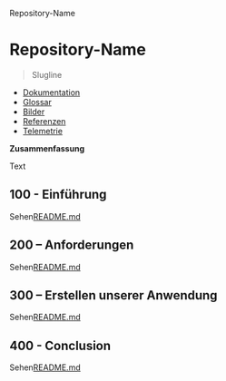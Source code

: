 Repository-Name

# Repository-Name

> Slugline

-   [Dokumentation](./DOCUMENTATION.md)
-   [Glossar](./GLOSSARY.md)
-   [Bilder](./IMAGES.md)
-   [Referenzen](./REFERENCES.md)
-   [Telemetrie](./TELEMETRY.md)

**Zusammenfassung**

Text

## 100 - Einführung

Sehen[README.md](./100/README.md)

## 200 – Anforderungen

Sehen[README.md](./200/README.md)

## 300 – Erstellen unserer Anwendung

Sehen[README.md](./300/README.md)

## 400 - Conclusion

Sehen[README.md](./400/README.md)

